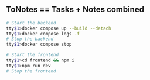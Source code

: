 ## ToNotes == Tasks + Notes combined

```bash
# Start the backend
tty$1>docker compose up --build --detach
tty$1>docker compose logs -f
# Stop the backend
tty$1>docker compose stop

# Start the frontend
tty$1>cd frontend && npm i
tty$1>npm run dev
# Stop the frontend
```
